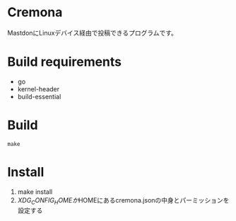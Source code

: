 # Cremona
MastdonにLinuxデバイス経由で投稿できるプログラムです。

# Build requirements
- go 
- kernel-header
- build-essential

# Build
`make`

# Install
1. make install
2. $XDG_CONFIG_HOMEか$HOMEにあるcremona.jsonの中身とパーミッションを設定する
